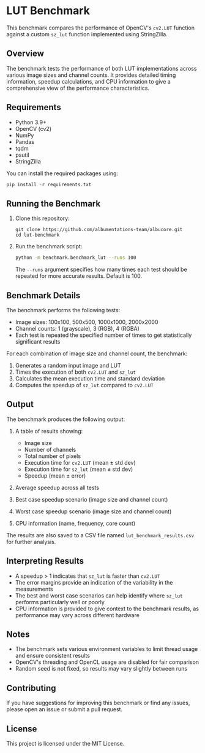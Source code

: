# LUT Benchmark

This benchmark compares the performance of OpenCV's `cv2.LUT` function against a custom `sz_lut` function implemented using StringZilla.

## Overview

The benchmark tests the performance of both LUT implementations across various image sizes and channel counts. It provides detailed timing information, speedup calculations, and CPU information to give a comprehensive view of the performance characteristics.

## Requirements

- Python 3.9+
- OpenCV (cv2)
- NumPy
- Pandas
- tqdm
- psutil
- StringZilla

You can install the required packages using:

```python
pip install -r requirements.txt
```


## Running the Benchmark

1. Clone this repository:
   ```nash
   git clone https://github.com/albumentations-team/albucore.git
   cd lut-benchmark
   ```

2. Run the benchmark script:
   ```bash
   python -m benchmark.benchmark_lut --runs 100
   ```

   The `--runs` argument specifies how many times each test should be repeated for more accurate results. Default is 100.

## Benchmark Details

The benchmark performs the following tests:

- Image sizes: 100x100, 500x500, 1000x1000, 2000x2000
- Channel counts: 1 (grayscale), 3 (RGB), 4 (RGBA)
- Each test is repeated the specified number of times to get statistically significant results

For each combination of image size and channel count, the benchmark:

1. Generates a random input image and LUT
2. Times the execution of both `cv2.LUT` and `sz_lut`
3. Calculates the mean execution time and standard deviation
4. Computes the speedup of `sz_lut` compared to `cv2.LUT`

## Output

The benchmark produces the following output:

1. A table of results showing:
   - Image size
   - Number of channels
   - Total number of pixels
   - Execution time for `cv2.LUT` (mean ± std dev)
   - Execution time for `sz_lut` (mean ± std dev)
   - Speedup (mean ± error)

2. Average speedup across all tests
3. Best case speedup scenario (image size and channel count)
4. Worst case speedup scenario (image size and channel count)
5. CPU information (name, frequency, core count)

The results are also saved to a CSV file named `lut_benchmark_results.csv` for further analysis.

## Interpreting Results

- A speedup > 1 indicates that `sz_lut` is faster than `cv2.LUT`
- The error margins provide an indication of the variability in the measurements
- The best and worst case scenarios can help identify where `sz_lut` performs particularly well or poorly
- CPU information is provided to give context to the benchmark results, as performance may vary across different hardware

## Notes

- The benchmark sets various environment variables to limit thread usage and ensure consistent results
- OpenCV's threading and OpenCL usage are disabled for fair comparison
- Random seed is not fixed, so results may vary slightly between runs

## Contributing

If you have suggestions for improving this benchmark or find any issues, please open an issue or submit a pull request.

## License

This project is licensed under the MIT License.
